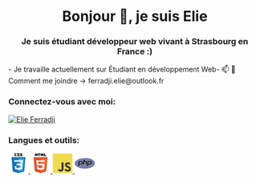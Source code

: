 <h1 align="center">Bonjour 👋, je suis Elie</h1><h3 align="center">Je suis étudiant développeur web vivant à Strasbourg en France :)</h3>- Je travaille actuellement sur Étudiant en développement Web- 📫 🔭 Comment me joindre -> ferradji.elie@outlook.fr



<h3 align="left">Connectez-vous avec moi:</h3>



<p align="left">
<a href="https://linkedin.com/in/elie ferradji » target="blank"><img align="center " src="https://raw.githubusercontent.com/rahuldkjain/github-profile-readme-generator/master/src/images/icons/Social/linked-in-alt.svg " alt="Elie Ferradji " height="30 " width="40 " /></a></p><h3 align="left">Langues et outils:</h3>



<p align="left"> <a href="https://www.w3schools.com/css/ " target="_blank " rel="noreferrer"> <img src="https://raw.githubusercontent.com/devicons/devicon/master/icons/css3/css3-original-wordmark.svg " alt="css3 " width="40 » height="40"/> </a> <a href="https://www.w3.org/html/ " target="_blank " rel="noreferrer"> <img src="https://raw.githubusercontent.com/devicons/devicon/master/icons/html5/html5-original-wordmark.svg " alt="html5 " width="40 " height="40"/> </a> <a href="https://developer.mozilla.org/en-US/docs/Web/JavaScript " target="_blank " rel="noreferrer"> <img src="https://raw.githubusercontent.com/devicons/devicon/master/icons/javascript/javascript-original.svg " alt="javascript " width="40 " height="40"/> </a> <a href="https://www.php.net " target="_blank " rel="noreferrer"> <img src="https://raw.githubusercontent.com/devicons/devicon/master/icons/php/php-original.svg " alt="php " width="40 » height="40"/> </a> </p>

